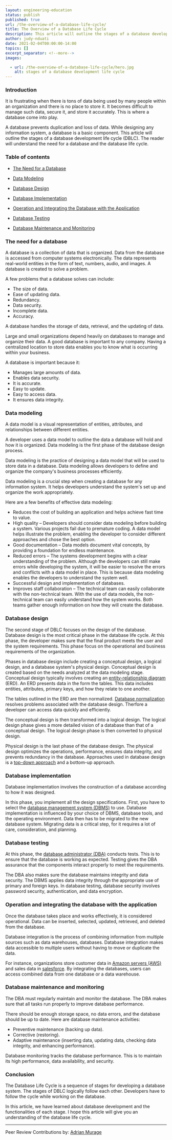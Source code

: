 ```yaml
---
layout: engineering-education
status: publish
published: true
url: /the-overview-of-a-database-life-cycle/
title: The Overview of a Database Life Cycle
description: This article will outline the stages of a database development life cycle. The reader will understand the need for a database and the database life cycle.
author: judy-nduati
date: 2021-02-04T00:00:00-14:00
topics: []
excerpt_separator: <!--more-->
images:

  - url: /the-overview-of-a-database-life-cycle/hero.jpg
    alt: stages of a database development life cycle
---
```

### Introduction
It is frustrating when there is tons of data being used by many people within an organization and there is no place to store it. It becomes difficult to manage such data, secure it, and store it accurately. This is where a database come into play.
<!--more-->
A database prevents duplication and loss of data. While designing any information system, a database is a basic component. This article will outline the stages of a database development life cycle (DBLC). The reader will understand the need for a database and the database life cycle.

### Table of contents
- [The Need for a Database](#the-need-for-a-database)

- [Data Modeling](#data-modeling)

- [Database Design](#database-design)

- [Database Implementation](#database-implementation)

- [Operation and Integrating the Database with the Application](#operation-and-integration-the-database-with-the-application)

- [Database Testing](#database-testing)

- [Database Maintenance and Monitoring](#database-maintenance-and-monitoring)

### The need for a database
A database is a collection of data that is organized. Data from the database is accessed from computer systems electronically. The data represents real-world entities in the form of text, numbers, audio, and images. A database is created to solve a problem. 

A few problems that a database solves can include:
- The size of data.
- Ease of updating data.
- Redundancy.
- Data security.
- Incomplete data.
- Accuracy.

A database handles the storage of data, retrieval, and the updating of data.

Large and small organizations depend heavily on databases to manage and organize their data. A good database is important to any company. Having a centralized location to store data enables you to know what is occurring within your business.

A database is important because it:
- Manages large amounts of data.
- Enables data security.
- It is accurate.
- Easy to update.
- Easy to access data.
- It ensures data integrity.

### Data modeling
A data model is a visual representation of entities, attributes, and relationships between different entities.

A developer uses a data model to outline the data a database will hold and how it is organized. Data modeling is the first phase of the database design process.

Data modeling is the practice of designing a data model that will be used to store data in a database. Data modeling allows developers to define and organize the company's business processes efficiently.

Data modeling is a crucial step when creating a database for any information system. It helps developers understand the system's set up and organize the work appropriately. 

Here are a few benefits of effective data modeling:
- Reduces the cost of building an application and helps achieve fast time to value.
- High quality – Developers should consider data modeling before building a system. Various projects fail due to premature coding. A data model helps illustrate the problem, enabling the developer to consider different approaches and chose the best option.
- Good documentation – Data models document vital concepts, by providing a foundation for endless maintenance.
- Reduced errors – The systems development begins with a clear understanding of the problem. Although the developers can still make errors while developing the system, it will be easier to resolve the errors and conflicts with a data model in place. This is because data modeling enables the developers to understand the system well.
- Successful design and implementation of databases.
- Improves staff collaboration – The technical team can easily collaborate with the non-technical team. With the use of data models, the non-technical team can easily understand how the system works. Both teams gather enough information on how they will create the database.

### Database design
The second stage of DBLC focuses on the design of the database. Database design is the most critical phase in the database life cycle. At this phase, the developer makes sure that the final product meets the user and the system requirements. This phase focus on the operational and business requirements of the organization.

Phases in database design include creating a conceptual design, a logical design, and a database system's physical design. Conceptual design is created based on the needs analyzed at the data modeling stage. Conceptual design typically involves creating an [entity-relationship diagram](https://www.smartdraw.com/entity-relationship-diagram/) (ERD). An ERD presents data in the form the tables. This data includes entities, attributes, primary keys, and how they relate to one another.

The tables outlined in the ERD are then normalized. [Database normalization](https://en.wikipedia.org/wiki/Database_normalization) resolves problems associated with the database design. Therfore a developer can access data quickly and efficiently. 

The conceptual design is then transformed into a logical design. The logical design phase gives a more detailed vision of a database than that of a conceptual design. The logical design phase is then converted to physical design. 

Physical design is the last phase of the database design. The physical design optimizes the operations, performance, ensures data integrity, and prevents redundancy in the database. Approaches used in database design is a [top-down approach](https://databasemanagement.fandom.com/wiki/Database_Design_Strategies) and a bottom-up approach.

### Database implementation
Database implementation involves the construction of a database according to how it was designed.

In this phase, you implement all the design specifications. First, you have to select the [database management system (DBMS)](https://www.tutorialspoint.com/dbms/index.htm) to use. Database implementation is influenced by your choice of DBMS, database tools, and the operating environment. Data then has to be migrated to the new database system. Migrating data is a critical step, for it requires a lot of care, consideration, and planning.

### Database testing
At this phase, the [database administrator (DBA)](https://www.careerexplorer.com/careers/database-administrator/) conducts tests. This is to ensure that the database is working as expected. Testing gives the DBA assurance that the components interact properly to meet the requirements. 

The DBA also makes sure the database maintains integrity and data security. The DBMS applies data integrity through the appropriate use of primary and foreign keys. In database testing, database security involves password security, authentication, and data encryption.

### Operation and integrating the database with the application
Once the database takes place and works effectively, it is considered operational. Data can be inserted, selected, updated, retrieved, and deleted from the database.

Database integration is the process of combining information from multiple sources such as data warehouses, databases. Database integration makes data accessible to multiple users without having to move or duplicate the data. 

For instance, organizations store customer data in [Amazon servers (AWS)](https://aws.amazon.com/) and sales data in [salesforce](https://www.salesforce.com/). By integrating the databases, users can access combined data from one database or a data warehouse.

### Database maintenance and monitoring
The DBA must regularly maintain and monitor the database. The DBA makes sure that all tasks run properly to improve database performance. 

There should be enough storage space, no data errors, and the database should be up to date. Here are database maintenance activities:
- Preventive maintenance (backing up data).
- Corrective (restoring).
- Adaptive maintenance (inserting data, updating data, checking data integrity, and enhancing performance).

Database monitoring tracks the database performance. This is to maintain its high performance, data availability, and security.

### Conclusion
The Database Life Cycle is a sequence of stages for developing a database system. The stages of DBLC logically follow each other. Developers have to follow the cycle while working on the database. 

In this article, we have learned about database development and the functionalities of each stage. I hope this article will give you an understanding of the database life cycle.

---
Peer Review Contributions by: [Adrian Murage](/authors/adrian-murage/)
